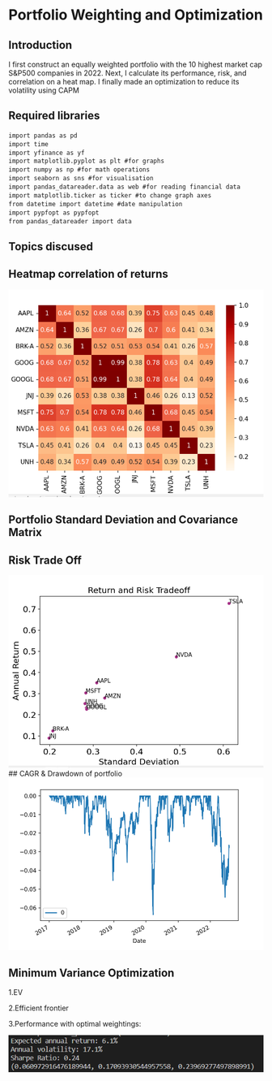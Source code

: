 # Portfolio Weighting and Optimization


## Introduction

I first construct an equally weighted portfolio with the 10 highest market cap S&P500 companies in 2022. Next, I calculate its performance, risk, and correlation on a heat map. I finally made an optimization to reduce its volatility using CAPM

## Required libraries

```` markdown
import pandas as pd
import time
import yfinance as yf
import matplotlib.pyplot as plt #for graphs
import numpy as np #for math operations
import seaborn as sns #for visualisation
import pandas_datareader.data as web #for reading financial data
import matplotlib.ticker as ticker #to change graph axes
from datetime import datetime #date manipulation
import pypfopt as pypfopt
from pandas_datareader import data
````

## Topics discused


## Heatmap correlation of returns
<img src="images/heatmap.png">

## Portfolio Standard Deviation and Covariance Matrix

## Risk Trade Off
<img src="images/Return risk trade off.png">
## CAGR & Drawdown of portfolio
<img src="images/Drawdown.png">

## Minimum Variance Optimization

 1.EV
 
 2.Efficient frontier
 
 3.Performance with optimal weightings:
 
 <img src="images/portfolio performance.png">



